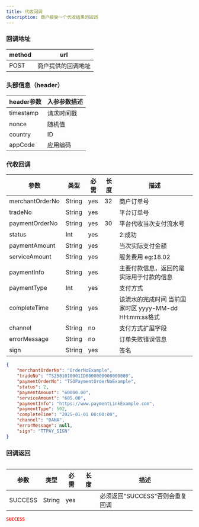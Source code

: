 ```yaml
---
title: 代收回调
description: 商户接受一个代收结果的回调
---
```


### 回调地址

| method | url                |
| ------ | ------------------ |
| POST   | 商户提供的回调地址 |


### 头部信息（header）

| header参数 | 入参参数描述 |
|----------|--------|
| timestamp | 请求时间戳  |
| nonce    | 随机值    |
| country  | ID     |
| appCode  | 应用编码   |

### 代收回调

| 参数              | 类型   | 必需  | 长度  | 描述                                               |
|-----------------| ------ |-----|-----|--------------------------------------------------|
| merchantOrderNo | String | yes | 32  | 商户订单号                                            |
| tradeNo         | String | yes |     | 平台订单号                                            |
| paymentOrderNo  | String | yes | 30  | 平台代收当次支付流水号                                      |
| status          | Int | yes |     | 2:成功                                             |
| paymentAmount   | String | yes |     | 当次实际支付金额                                         |
| serviceAmount   | String | yes |     | 服务费用  eg:18.02                                   |
| paymentInfo     | String | yes |     | 主要付款信息，返回的是实际用于付款的信息                             |
| paymentType     | Int | yes |     | 支付方式                                             |
| completeTime    | String | yes |     | 该流水的完成时间 当前国家时区 yyyy-MM-dd HH:mm:ss格式  |
| channel         | String | no  |    | 支付方式扩展字段 |
| errorMessage    | String | no  |     | 订单失败错误信息                                         |
| sign            | String | yes |     | 签名                                               |

```json title=回调示例
{
    "merchantOrderNo": "OrderNoExample",
    "tradeNo": "TS2501010001ID0000000000000000",
    "paymentOrderNo": "TSOPaymentOrderNoExample",
    "status": 2,
    "paymentAmount": "60000.00", 
    "serviceAmount": "605.00",
    "paymentInfo": "https://www.paymentLinkExample.com",
    "paymentType": 502,
    "completeTime": "2025-01-01 00:00:00",
    "channel": "DANA",
    "errorMessage": null,
    "sign": "TTPAY_SIGN"
}
```

### 回调返回

<Table
thead={["字段", "类型", "必需", "描述"]}
tbody={[["SUCCESS", "String", "yes", '必须返回"SUCCESS"否则会重复回调']]}
/>

| 参数    | 类型   | 必需 | 长度 | 描述                            |
| ------- | ------ | ---- | ---- | ------------------------------- |
| SUCCESS | String | yes  |      | 必须返回"SUCCESS"否则会重复回调 |

```json title=回调示例
SUCCESS
```
